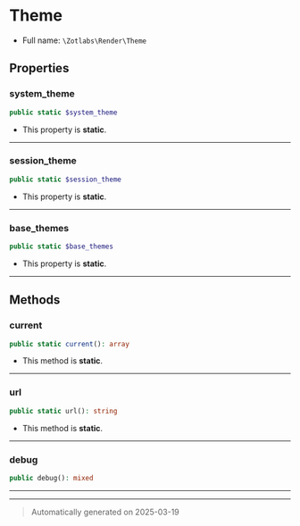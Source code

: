 
# Theme





* Full name: `\Zotlabs\Render\Theme`



## Properties


### system_theme



```php
public static $system_theme
```



* This property is **static**.


***

### session_theme



```php
public static $session_theme
```



* This property is **static**.


***

### base_themes



```php
public static $base_themes
```



* This property is **static**.


***

## Methods


### current



```php
public static current(): array
```



* This method is **static**.








***

### url



```php
public static url(): string
```



* This method is **static**.








***

### debug



```php
public debug(): mixed
```












***


***
> Automatically generated on 2025-03-19
